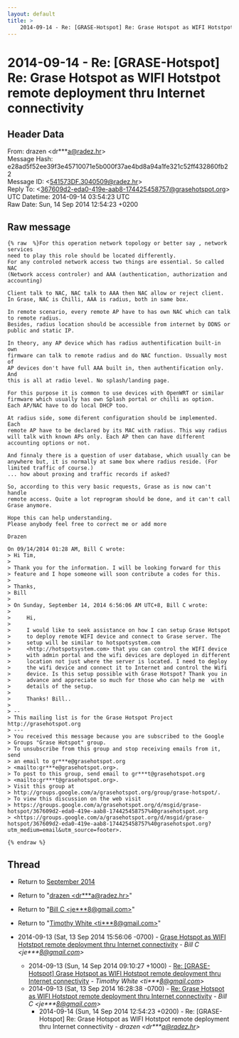 ```yaml
---
layout: default
title: >
    2014-09-14 - Re: [GRASE-Hotspot] Re: Grase Hotspot as WIFI Hotstpot remote  deployment thru Internet connectivity
---
```


# 2014-09-14 - Re: [GRASE-Hotspot] Re: Grase Hotspot as WIFI Hotstpot remote  deployment thru Internet connectivity

## Header Data

From: drazen \<dr***a@radez.hr\><br>
Message Hash: e28ad5f52ee39f3e45710071e5b000f37ae4bd8a94a1fe321c52ff432860fb22<br>
Message ID: \<541573DF.3040509@radez.hr\><br>
Reply To: \<367609d2-eda0-419e-aab8-174425458757@grasehotspot.org\><br>
UTC Datetime: 2014-09-14 03:54:23 UTC<br>
Raw Date: Sun, 14 Sep 2014 12:54:23 +0200<br>

## Raw message

```
{% raw  %}For this operation network topology or better say , network services 
need to play this role should be located differently.
For any controled network access two things are essential. So called NAC 
(Network access controler) and AAA (authentication, authorization and 
accounting)

Client talk to NAC, NAC talk to AAA then NAC allow or reject client.
In Grase, NAC is Chilli, AAA is radius, both in same box.

In remote scenario, every remote AP have to has own NAC which can talk 
to remote radius.
Besides, radius location should be accessible from internet by DDNS or 
public and static IP.

In theory, any AP device which has radius authentification built-in own 
firmware can talk to remote radius and do NAC function. Ussually most of 
AP devices don't have full AAA built in, then authentification only. And 
this is all at radio level. No splash/landing page.

For this purpose it is common to use devices with OpenWRT or similar 
firmware which usually has own Splash portal or chilli as option.
Each AP/NAC have to do local DHCP too.

At radius side, some diferent configuration should be implemented. Each 
remote AP have to be declared by its MAC with radius. This way radius 
will talk with known APs only. Each AP then can have different 
accounting options or not.

And finnaly there is a question of user database, which usually can be 
anywhere but, it is normally at same box where radius reside. (For 
limited traffic of course.)
... how about proxing and traffic records if asked?

So, according to this very basic requests, Grase as is now can't handle 
remote access. Quite a lot reprogram should be done, and it can't call 
Grase anymore.

Hope this can help understanding.
Please anybody feel free to correct me or add more

Drazen

On 09/14/2014 01:28 AM, Bill C wrote:
> Hi Tim,
>
> Thank you for the information. I will be looking forward for this 
> feature and I hope someone will soon contribute a codes for this.
>
> Thanks,
> Bill
>
> On Sunday, September 14, 2014 6:56:06 AM UTC+8, Bill C wrote:
>
>     Hi,
>
>     I would like to seek assistance on how I can setup Grase Hotspot
>     to deploy remote WIFI device and connect to Grase server. The
>     setup will be similar to hotspotsystem.com
>     <http://hotspotsystem.com> that you can control the WIFI device
>     with admin portal and the wifi devices are deployed in different
>     location not just where the server is located. I need to deploy
>     the wifi device and connect it to Internet and control the Wifi
>     device. Is this setup possible with Grase Hotspot? Thank you in
>     advance and appreciate so much for those who can help me  with
>     details of the setup.
>
>     Thanks! Bill..
>
> -- 
> This mailing list is for the Grase Hotspot Project http://grasehotspot.org
> ---
> You received this message because you are subscribed to the Google 
> Groups "Grase Hotspot" group.
> To unsubscribe from this group and stop receiving emails from it, send 
> an email to gr***e@grasehotspot.org 
> <mailto:gr***e@grasehotspot.org>.
> To post to this group, send email to gr***t@grasehotspot.org 
> <mailto:gr***t@grasehotspot.org>.
> Visit this group at 
> http://groups.google.com/a/grasehotspot.org/group/grase-hotspot/.
> To view this discussion on the web visit 
> https://groups.google.com/a/grasehotspot.org/d/msgid/grase-hotspot/367609d2-eda0-419e-aab8-174425458757%40grasehotspot.org 
> <https://groups.google.com/a/grasehotspot.org/d/msgid/grase-hotspot/367609d2-eda0-419e-aab8-174425458757%40grasehotspot.org?utm_medium=email&utm_source=footer>.

{% endraw %}
```

## Thread

+ Return to [September 2014](/archive/2014/09)

+ Return to "[drazen <dr***a<span>@</span>radez.hr>](/authors/dr___a_at_radez_hr)"
+ Return to "[Bill C <je***8<span>@</span>gmail.com>](/authors/je___8_at_gmail_com)"
+ Return to "[Timothy White <ti***8<span>@</span>gmail.com>](/authors/ti___8_at_gmail_com)"

+ 2014-09-13 (Sat, 13 Sep 2014 15:56:06 -0700) - [Grase Hotspot as WIFI Hotstpot remote  deployment thru Internet connectivity](/archive/2014/09/7a5587e4b64159b53b6c6836e076e515e71c5c616d33fbfd7e8855e14b627d0e) - _Bill C \<je***8@gmail.com\>_
  + 2014-09-13 (Sun, 14 Sep 2014 09:10:27 +1000) - [Re: [GRASE-Hotspot] Grase Hotspot as WIFI Hotstpot remote deployment thru Internet connectivity](/archive/2014/09/dcdf7b3bce5dc239d08b55d98671519bbd7b027318bd6b00bfcac7f50ce0a240) - _Timothy White \<ti***8@gmail.com\>_
  + 2014-09-13 (Sat, 13 Sep 2014 16:28:38 -0700) - [Re: Grase Hotspot as WIFI Hotstpot remote  deployment thru Internet connectivity](/archive/2014/09/3f427673f9e0c37ccfef93f78d97a7af8181016a33fe79bc28d40b2ace3753da) - _Bill C \<je***8@gmail.com\>_
    + 2014-09-14 (Sun, 14 Sep 2014 12:54:23 +0200) - Re: [GRASE-Hotspot] Re: Grase Hotspot as WIFI Hotstpot remote  deployment thru Internet connectivity - _drazen \<dr***a@radez.hr\>_

